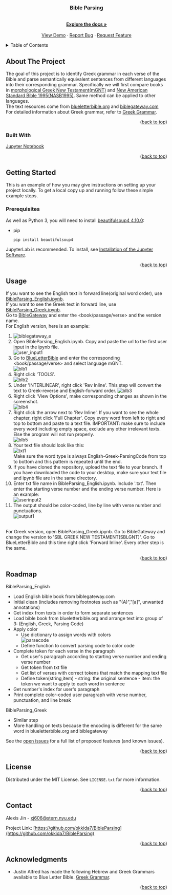 <div id="top"></div>
<!--
*** Thanks for checking out the Best-README-Template. If you have a suggestion
*** that would make this better, please fork the repo and create a pull request
*** or simply open an issue with the tag "enhancement".
*** Don't forget to give the project a star!
*** Thanks again! Now go create something AMAZING! :D
-->



<!-- PROJECT SHIELDS -->
<!--
*** I'm using markdown "reference style" links for readability.
*** Reference links are enclosed in brackets [ ] instead of parentheses ( ).
*** See the bottom of this document for the declaration of the reference variables
*** for contributors-url, forks-url, etc. This is an optional, concise syntax you may use.
*** https://www.markdownguide.org/basic-syntax/#reference-style-links
-->

<!-- PROJECT LOGO -->

<h3 align="center">Bible Parsing</h3>

  <p align="center">
    <br />
    <a href="https://github.com/okkida7/BibleParsing"><strong>Explore the docs »</strong></a>
    <br />
    <br />
    <a href="https://github.com/okkida7/BibleParsing">View Demo</a>
    ·
    <a href="https://github.com/okkida7/BibleParsing/issues">Report Bug</a>
    ·
    <a href="https://github.com/okkida7/BibleParsing/issues">Request Feature</a>
  </p>
</div>



<!-- TABLE OF CONTENTS -->
<details>
  <summary>Table of Contents</summary>
  <ol>
    <li>
      <a href="#about-the-project">About The Project</a>
      <ul>
        <li><a href="#built-with">Built With</a></li>
      </ul>
    </li>
    <li>
      <a href="#getting-started">Getting Started</a>
      <ul>
        <li><a href="#prerequisites">Prerequisites</a></li>
      </ul>
    </li>
    <li><a href="#usage">Usage</a></li>
    <li><a href="#roadmap">Roadmap</a></li>
    <li><a href="#license">License</a></li>
    <li><a href="#contact">Contact</a></li>
    <li><a href="#acknowledgments">Acknowledgments</a></li>
  </ol>
</details>



<!-- ABOUT THE PROJECT -->
## About The Project

The goal of this project is to identify Greek grammar in each verse of the Bible and parse semantically equivalent sentences from different languages into their corresponding grammar. Specifically we will first compare books in [morphological Greek New Testament(mGNT)](https://www.biblegateway.com/versions/SBL-Greek-New-Testament-SBLGNT/) and [New American Standard Bible 1995(NASB1995)](https://www.biblegateway.com/versions/New-American-Standard-Bible-NASB1995/). Same method can be applied to other languages.
 <br />
The text resources come from [blueletterbible.org](blueletterbible.org) and [biblegateway.com](blueletterbible.org)
<br /> 
For detailed information about Greek grammar, refer to [Greek Grammar](https://www.blueletterbible.org/assets/pdf/grammars/Simplified_Greek_Grammar_v5.pdf). 

<!--  Here's a blank template to get started: To avoid retyping too much info. Do a search and replace with your text editor for the following: `github_username`, `repo_name`, `twitter_handle`, `linkedin_username`, `email`, `email_client`, `project_title`, `project_description` -->

<p align="right">(<a href="#top">back to top</a>)</p>



### Built With

[Jupyter Notebook](https://jupyter.org/)

<p align="right">(<a href="#top">back to top</a>)</p>



<!-- GETTING STARTED -->
## Getting Started

This is an example of how you may give instructions on setting up your project locally.
To get a local copy up and running follow these simple example steps.

### Prerequisites

As well as Python 3, you will need to install [beautifulsoup4 4.10.0](https://pypi.org/project/beautifulsoup4/#files):
* pip
  ```sh
  pip install beautifulsoup4
  ```
JupyterLab is recommended. To install, see [Installation of the Jupyter Software](https://jupyter.org/install).

<p align="right">(<a href="#top">back to top</a>)</p>



<!-- USAGE EXAMPLES -->
## Usage
If you want to see the English text in forward line(original word order), use [BibleParsing_English.ipynb](https://github.com/okkida7/BibleParsing/blob/screenshots/BibleParsing_English.ipynb).
<br />
If you want to see the Greek text in forward line, use [BibleParsing_Greek.ipynb](https://github.com/okkida7/BibleParsing/blob/screenshots/BibleParsing_Greek.ipynb).
<br />
Go to [BibleGateway](https://www.biblegateway.com/) and enter the <book/passage/verse> and the version name.
<br />
For English version, here is an example:
1. ![biblegateway_e](https://github.com/okkida7/BibleParsing/blob/screenshots/biblegateway_e.png)
2. Open BibleParsing_English.ipynb. Copy and paste the url to the first user input in the ipynb file. <br />![user_input1](https://github.com/okkida7/BibleParsing/blob/screenshots/userinput1.png)
3. Go to [BlueLetterBible](https://www.blueletterbible.org/) and enter the corresponding <book/passage/verse> and select language mGNT. <br /> ![blb1](https://github.com/okkida7/BibleParsing/blob/screenshots/blb1.png)
4. Right click 'TOOLS'. <br /> ![blb2](https://github.com/okkida7/BibleParsing/blob/screenshots/blb2.png)
5. Under 'INTERLINEAR', right click 'Rev Inline'. This step will convert the text to Greek-reverse and English-forward order. ![blb3](https://github.com/okkida7/BibleParsing/blob/screenshots/blb3.png)
6. Right click 'View Options', make corresponding changes as shown in the screenshot. <br />![blb4](https://github.com/okkida7/BibleParsing/blob/screenshots/blb4.png)
7. Right click the arrow next to 'Rev Inline'. If you want to see the whole chapter, right click 'Full Chapter'. Copy every word from left to right and top to bottom and paste to a text file. IMPORTANT: make sure to include every word including empty space, exclude any other irrelevant texts. Else the program will not run properly.<br />![blb5](https://github.com/okkida7/BibleParsing/blob/screenshots/blb5.png)
8. Your text file should look like this: <br />![txt1](https://github.com/okkida7/BibleParsing/blob/screenshots/txt1.png)<br />Make sure the word type is always English-Greek-ParsingCode from top to bottom and this pattern is repeated until the end.
9. If you have cloned the repository, upload the text file to your branch. If you have downloaded the code to your desktop, make sure your text file and ipynb file are in the same directory.
10. Enter txt file name in BibleParsing_English.ipynb. Include '.txt'. Then enter the starting verse number and the ending verse number. Here is an example: <br />![userinput2](https://github.com/okkida7/BibleParsing/blob/screenshots/userinput2.png)
11. The output should be color-coded, line by line with verse number and punctuations. <br />![output1](https://github.com/okkida7/BibleParsing/blob/screenshots/output1.png)
<br />
For Greek version, open BibleParsing_Greek.ipynb. Go to BibleGateway and change the version to 'SBL GREEK NEW TESTAMENT(SBLGNT)'. Go to BlueLetterBible and this time right click 'Forward Inline'. Every other step is the same.
<p align="right">(<a href="#top">back to top</a>)</p>



<!-- ROADMAP -->
## Roadmap

BibleParsing_English
- Load English bible book from biblegateway.com
- Initial clean (includes removing footnotes such as "(A)","[a]", unwanted annotations)
- Get index from texts in order to form separate sentences
- Load bible book from blueletterbible.org and arrange text into group of 3: (English, Greek, Parsing Code)
- Apply color
    - Use dictionary to assign words with colors<br />![parsecode](https://github.com/okkida7/BibleParsing/blob/screenshots/parsecode.png)
    - Define function to convert parsing code to color code
- Complete token for each verse in the paragraph
    - Get user's paragraph according to starting verse number and ending verse number
    - Get token from txt file
    - Get list of verses with correct tokens that match the mapping text file
    - Define token(string,item) 
          - string: the original sentence
          - item: the token we want to apply to each word in sentence
- Get number's index for user's paragraph
- Print complete color-coded user paragraph with verse number, punctuation, and line break

BibleParsing_Greek
- Similar step
- More handling on texts because the encoding is different for the same word in blueletterbible.org and biblegateway


See the [open issues](https://github.com/okkida7/BibleParsing/issues) for a full list of proposed features (and known issues).

<p align="right">(<a href="#top">back to top</a>)</p>


<!-- LICENSE -->
## License

Distributed under the MIT License. See `LICENSE.txt` for more information.

<p align="right">(<a href="#top">back to top</a>)</p>



<!-- CONTACT -->
## Contact

Alexis Jin - xj606@stern.nyu.edu

Project Link: [https://github.com/okkida7/BibleParsing](https://github.com/okkida7/BibleParsing)

<p align="right">(<a href="#top">back to top</a>)</p>



<!-- ACKNOWLEDGMENTS -->
## Acknowledgments

* Justin Alfred has made the following Hebrew and Greek Grammars available to Blue Letter Bible. [Greek Grammar](https://www.blueletterbible.org/assets/pdf/grammars/Simplified_Greek_Grammar_v5.pdf). 

<p align="right">(<a href="#top">back to top</a>)</p>



<!-- MARKDOWN LINKS & IMAGES -->
<!-- https://www.markdownguide.org/basic-syntax/#reference-style-links -->
[contributors-shield]: https://img.shields.io/github/contributors/okkida7/BibleParsing.svg?style=for-the-badge
[contributors-url]: https://github.com/okkida7/BibleParsing/graphs/contributors
[forks-shield]: https://img.shields.io/github/forks/okkida7/BibleParsing.svg?style=for-the-badge
[forks-url]: https://github.com/okkida7/BibleParsing/network/members
[stars-shield]: https://img.shields.io/github/stars/okkida7/BibleParsing.svg?style=for-the-badge
[stars-url]: https://github.com/okkida7/BibleParsing/stargazers
[issues-shield]: https://img.shields.io/github/issues/okkida7/BibleParsing.svg?style=for-the-badge
[issues-url]: https://github.com/okkida7/BibleParsing/issues
[license-shield]: https://img.shields.io/github/license/okkida7/BibleParsing.svg?style=for-the-badge
[license-url]: https://github.com/okkida7/BibleParsing/blob/master/LICENSE.txt
[linkedin-shield]: https://img.shields.io/badge/-LinkedIn-black.svg?style=for-the-badge&logo=linkedin&colorB=555
[linkedin-url]: https://linkedin.com/in/alexisjin0219
[product-screenshot]: images/screenshot.png
